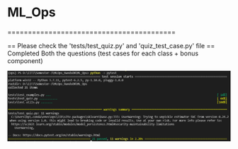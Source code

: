 # ML_Ops
=========================================

== Please check the 'tests/test_quiz.py' and 'quiz_test_case.py' file 
== Completed Both the questions (test cases for each class + bonus component)

![plot](results/final_quiz.png)